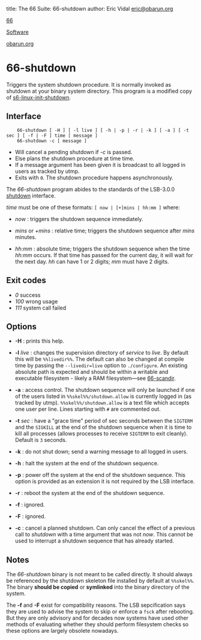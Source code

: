 title: The 66 Suite: 66-shutdown
author: Eric Vidal <eric@obarun.org>

[66](index.html)

[Software](https://web.obarun.org/software)

[obarun.org](https://web.obarun.org)

# 66-shutdown

Triggers the system shutdown procedure. It is normally invoked as shutdown at your binary system directory. This program is a modified copy of [s6-linux-init-shutdown](https://skarnet.org/software/s6-linux-init/s6-linux-init-shutdown.html).

## Interface

```
    66-shutdown [ -H ] [ -l live ] [ -h | -p | -r | -k ] [ -a ] [ -t sec ] [ -f | -F ] time [ message ]
    66-shutdown -c [ message ]
```


- Will cancel a pending shutdown if *-c* is passed.
- Else plans the shutdown procedure at time time.
- If a message argument has been given it is broadcast to all logged in users as tracked by utmp.
- Exits with `0`. The shutdown procedure happens asynchronously.

The *66-shutdown* program abides to the standards of the LSB-3.0.0 [shutdown](http://refspecs.linuxbase.org/LSB_3.0.0/LSB-PDA/LSB-PDA/shutdown.html) interface.

*time* must be one of these formats: `[ now | [+]mins | hh:mm ]` where:

- *now* : triggers the shutdown sequence immediately.

- *mins* or *+mins* : relative time; triggers the shutdown sequence after *mins* minutes.

- *hh:mm* : absolute time; triggers the shutdown sequence when the time *hh:mm* occurs. If that time has passed for the current day, it will wait for the next day. *hh* can have 1 or 2 digits; *mm* must have 2 digits.


## Exit codes

- *0* success
- *100* wrong usage
- *111* system call failed

## Options

- **-H** : prints this help.

- **-l** *live* : changes the supervision directory of *service* to *live*. By default this will be `%%livedir%%`. The default can also be changed at compile time by passing the `--livedir=live` option to `./configure`. An existing absolute path is expected and should be within a writable and executable filesystem - likely a RAM filesystem—see [66-scandir](66-scandir.html).

- **-a** : access control. The shutdown sequence will only be launched if one of the users listed in `%%skel%%/shutdown.allow` is currently logged in (as tracked by utmp). `%%skel%%/shutdown.allow` is a text file which accepts one user per line. Lines starting with `#` are commented out.

- **-t** *sec* : have a "grace time" period of sec seconds between the `SIGTERM` and the `SIGKILL` at the end of the shutdown sequence when it is time to kill all processes (allows processes to receive `SIGTERM` to exit cleanly). Default is `3` seconds.

- **-k** : do not shut down; send a warning message to all logged in users.

- **-h** : halt the system at the end of the shutdown sequence.

- **-p** : power off the system at the end of the shutdown sequence. This option is provided as an extension it is not required by the LSB interface.

- **-r** : reboot the system at the end of the shutdown sequence.

- **-f** : ignored.

- **-F** : ignored.

- **-c** : cancel a planned shutdown. Can only cancel the effect of a previous call to *shutdown* with a time argument that was not *now*. This cannot be used to interrupt a shutdown sequence that has already started.

## Notes


The *66-shutdown* binary is not meant to be called directly. It should always be referenced by the shutdown skeleton file installed by default at `%%skel%%`. The binary **should be copied** or **symlinked** into the binary directory of the system.

The **-f** and **-F** exist for compatibility reasons. The LSB sepcification says they are used to advise the system to skip or enforce a `fsck` after rebooting. But they are only advisory and for decades now systems have used other methods of evaluating whether they should perform filesystem checks so these options are largely obsolete nowadays.
